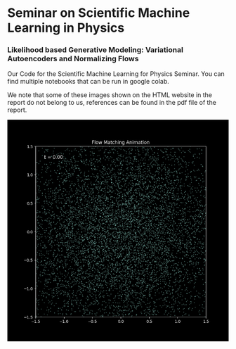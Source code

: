 # Seminar on Scientific Machine Learning in Physics
### Likelihood based Generative Modeling: Variational Autoencoders and Normalizing Flows

Our Code for the Scientific Machine Learning for Physics Seminar.
You can find multiple notebooks that can be run in google colab. 

We note that some of these images shown on the HTML website in the report do not belong to us, references can be found in the pdf file of the report.

![Demo GIF](./assets/flow_animation.gif)



